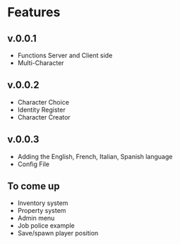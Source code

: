 # Features
## v.0.0.1
 - Functions Server and Client side
 - Multi-Character
## v.0.0.2
 - Character Choice
 - Identity Register
 - Character Creator

## v.0.0.3
 - Adding the English, French, Italian, Spanish language
 - Config File
 
 ## To come up
  - Inventory system
  - Property system
  - Admin menu
  - Job police example
  - Save/spawn player position

